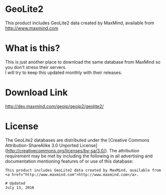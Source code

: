 # GeoLite2
This product includes GeoLite2 data created by MaxMind, available from http://www.maxmind.com

# What is this?

This is just another place to download the same database from MaxMind so you don't stress their servers.  
I will try to keep this updated monthly with their releases.

# Download Link

http://dev.maxmind.com/geoip/geoip2/geolite2/

# License
The GeoLite2 databases are distributed under the [Creative Commons Attribution-ShareAlike 3.0 Unported License] (http://creativecommons.org/licenses/by-sa/3.0/). The attribution requirement may be met by including the following in all advertising and documentation mentioning features of or use of this database:

```
This product includes GeoLite2 data created by MaxMind, available from
<a href="http://www.maxmind.com">http://www.maxmind.com</a>.

# Updated 
July 13, 2016
```
